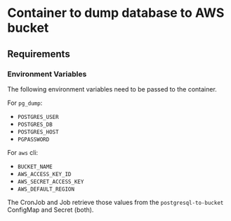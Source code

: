 # Container to dump database to AWS bucket

## Requirements

### Environment Variables

The following environment variables need to be passed to the container.

For `pg_dump`:

- `POSTGRES_USER`
- `POSTGRES_DB`
- `POSTGRES_HOST`
- `PGPASSWORD`

For `aws` cli:

- `BUCKET_NAME`
- `AWS_ACCESS_KEY_ID`
- `AWS_SECRET_ACCESS_KEY`
- `AWS_DEFAULT_REGION`

The CronJob and Job retrieve those values from the `postgresql-to-bucket`
ConfigMap and Secret (both).
